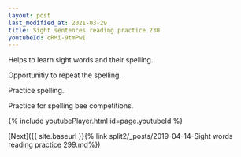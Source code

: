 ```yaml
---
layout: post
last_modified_at: 2021-03-29
title: Sight sentences reading practice 230
youtubeId: cRMi-9tmPwI
---
```

 
 
Helps to learn sight words and their spelling.

Opportunitiy to repeat the spelling. 

Practice spelling. 
 
Practice for spelling bee competitions. 
 
{% include youtubePlayer.html id=page.youtubeId %}
 
 

[Next]({{ site.baseurl }}{% link  split2/_posts/2019-04-14-Sight words reading practice 299.md%})
 

